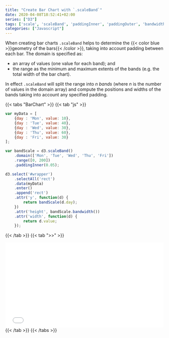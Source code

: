 ```yaml
---
title: "Create Bar Chart with `.scaleBand`"
date: 2020-04-08T18:52:41+02:00
series: ["D3"]
tags: ['scale', 'scaleBand', 'paddingInner', 'paddingOuter', 'bandwidth']
categories: ["Javascript"]
---
```


When creating bar charts `.scaleBand` helps to determine the {{< color blue >}}geometry of the bars{{< /color >}}, taking into account padding between each bar. The domain is specified as: 

- an array of values (one value for each band); and 
- the range as the minimum and maximum extents of the bands (e.g. the total width of the bar chart).

In effect `.scaleBand` will split the range into _n bands_ (where _n_ is the number of values in the domain array) and compute the positions and widths of the bands taking into account any specified padding.

{{< tabs "BarChart" >}}
{{< tab "js" >}}
```js
var myData = [
	{day : 'Mon', value: 10},
	{day : 'Tue', value: 40},
	{day : 'Wed', value: 30},
	{day : 'Thu', value: 60},
	{day : 'Fri', value: 30}
];

var bandScale = d3.scaleBand()
	.domain(['Mon', 'Tue', 'Wed', 'Thu', 'Fri'])
	.range([0, 200])
	.paddingInner(0.05);

d3.select('#wrapper')
	.selectAll('rect')
	.data(myData)
	.enter()
	.append('rect')
	.attr('y', function(d) {
		return bandScale(d.day);
	})
	.attr('height', bandScale.bandwidth())
	.attr('width', function(d) {
		return d.value;
	}); 
``` 
{{< /tab >}}
{{< tab ">>" >}}
<iframe src="/blocks/bar-chart-with-scaleBand.html" scrolling="yes" marginwidth="0" marginheight="0" style="width:100%; height:270px; border:none">
</iframe>
{{< /tab >}}
{{< /tabs >}}

